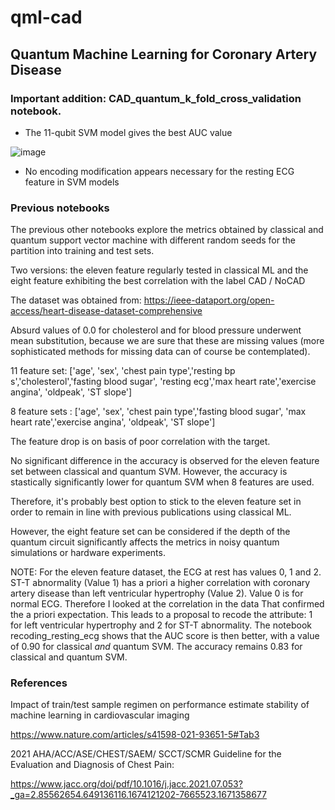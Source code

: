 # qml-cad

## Quantum Machine Learning  for Coronary Artery Disease

### Important addition: CAD_quantum_k_fold_cross_validation notebook.

- The 11-qubit SVM model gives the best AUC value

![image](https://user-images.githubusercontent.com/29145045/214704051-3f298986-47dc-4aa7-91d8-44d091252721.png)

-  No encoding modification appears necessary for the resting ECG feature in SVM models


### Previous notebooks

The previous other notebooks explore the metrics obtained by classical and quantum support vector machine with different random seeds for the partition into training and test sets.

Two versions: the eleven feature regularly tested in classical ML and the eight feature exhibiting the best correlation with the label CAD / NoCAD

The dataset was obtained  from: https://ieee-dataport.org/open-access/heart-disease-dataset-comprehensive

Absurd values of 0.0 for cholesterol and for blood pressure underwent mean substitution, because we are sure that these are missing values (more sophisticated methods for missing data can of course be contemplated).

11 feature set: ['age', 'sex', 'chest pain type','resting bp s','cholesterol','fasting blood sugar',
                 'resting ecg','max heart rate','exercise angina', 'oldpeak', 'ST slope'] 

8 feature sets : ['age', 'sex', 'chest pain type','fasting blood sugar',
                 'max heart rate','exercise angina', 'oldpeak', 'ST slope'] 

The feature drop is on basis of poor correlation with the target. 

No significant difference in the accuracy is observed for the eleven feature set between classical and quantum SVM. However, the accuracy is stastically significantly lower for quantum SVM when 8 features are used.

Therefore, it's probably best option to stick to the eleven feature set in order to remain in line with previous publications using classical ML. 

However, the eight feature set can be considered if the depth of the quantum circuit significantly affects the metrics in noisy quantum simulations or hardware experiments.

NOTE: For the eleven feature dataset, the ECG at rest has values 0, 1 and 2. ST-T abnormality (Value 1) has a priori a higher correlation with coronary artery disease than left ventricular hypertrophy (Value 2). Value 0 is for normal ECG. Therefore I looked at the correlation in the data That confirmed the a priori expectation. This leads to a proposal to recode the attribute: 1 for left ventricular hypertrophy and 2 for ST-T abnormality. The notebook recoding_resting_ecg shows that the AUC score is then better, with a value of 0.90 for classical _and_ quantum SVM. The accuracy remains 0.83 for classical and quantum SVM.

### References

Impact of train/test sample regimen on performance estimate stability of machine learning in cardiovascular imaging

https://www.nature.com/articles/s41598-021-93651-5#Tab3

2021 AHA/ACC/ASE/CHEST/SAEM/
SCCT/SCMR Guideline for the
Evaluation and Diagnosis of Chest Pain:

https://www.jacc.org/doi/pdf/10.1016/j.jacc.2021.07.053?_ga=2.85562654.649136116.1674121202-7665523.1671358677
